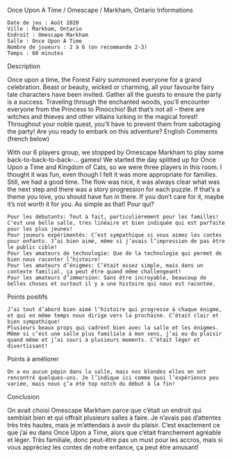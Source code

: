 
Once Upon A Time / Omescape / Markham, Ontario
Informations

    Date de jeu : Août 2020
    Ville : Markham, Ontario
    Endroit : Omescape Markham
    Salle : Once Upon A Time
    Nombre de joueurs : 2 à 6 (on recommande 2-3)
    Temps : 60 minutes

Description

Once upon a time, the Forest Fairy summoned everyone for a grand celebration. Beast or beauty, wicked or charming, all your favourite fairy tale characters have been invited. Gather all the guests to ensure the party is a success. Traveling through the enchanted woods, you’ll encounter everyone from the Princess to Pinocchio! But that’s not all – there are witches and thieves and other villains lurking in the magical forest! Throughout your noble quest, you’ll have to prevent them from sabotaging the party! Are you ready to embark on this adventure?
English Comments (french below)

With our 6 players group, we stopped by Omescape Markham to play some back-to-back-to-back-… games! We started the day splitted up for Once Upon a Time and Kingdom of Cats, so we were three players in this room. I thought it was fun, even though I felt it was more appropriate for families. Still, we had a good time. The flow was nice, it was always clear what was the next step and there was a story progression for each puzzle. If that’s a theme you love, you should have fun in there. If you don’t care for it, maybe it’s not worth it for you. As simple as that!
Pour qui?

    Pour les débutants: Tout à fait, particulièrement pour les familles! C’est une belle salle, très linéaire et bien indiquée qui est parfaite pour les plus jeunes!
    Pour joueurs expérimentés: C’est sympathique si vous aimez les contes pour enfants. J’ai bien aimé, même si j’avais l’impression de pas être le public cible!
    Pour les amateurs de technologie: Que de la technologie qui permet de bien nous raconter l’histoire!
    Pour les amateurs d’énigmes: C’était assez simple, mais dans un contexte familial, ça peut être quand même challengeant!
    Pour les amateurs d’immersion: Sans être incroyable, beaucoup de belles choses et surtout il y a une histoire qui nous est racontée.

 Points positifs

    J’ai tout d’abord bien aimé l’histoire qui progresse à chaque énigme, et qui en même temps nous dirige vers la prochaine. C’était clair et bien sympathique!
    Plusieurs beaux props qui cadrent bien avec la salle et les énigmes.
    Même si c’est une salle plus familiale à mon sens, j’ai eu du plaisir quand même et j’ai souri à plusieurs moments. C’était léger et divertissant!

Points à améliorer

    On a eu aucun pépin dans la salle, mais nos blondes elles en ont rencontré quelques-uns. Je l’indique ici comme quoi l’expérience peu variée, mais nous ç’a été top notch du début à la fin!

Conclusion

On avait choisi Omescape Markham parce que c’était un endroit qui semblait bien et qui offrait plusieurs salles à faire. Je n’avais pas d’attentes très très hautes, mais je m’attendais à avoir du plaisir. C’est exactement ce que j’ai eu dans Once Upon a Time, alors que c’était franchement agréable et léger. Très familiale, donc peut-être pas un must pour les accros, mais si vous appréciez les contes de notre enfance, ça peut être amusant!
